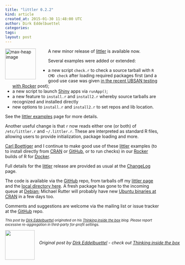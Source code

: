 ```yaml
---
title: "littler 0.2.2"
kind: article
created_at: 2015-01-30 11:48:00 UTC
author: Dirk Eddelbuettel
categories: 
tags: 
layout: post
---
```

<p><img alt="max-heap image"
     style="float:left;margin:0 40px 10px 0;"
     width="100" height="100"
     src="http://dirk.eddelbuettel.com/images/letter-r.png"/></p>
<p>A new minor release of <a href="http://dirk.eddelbuettel.com/code/littler.html">littler</a> is available now.</p>
<p>Several examples were added or extended:</p>
<ul>
<li>a new script <code>check.r</code> to check a source tarball with <code>R CMD check</code> after loading required packages first (and a good use case was given <a href="http://dirk.eddelbuettel.com/blog/2015/01/18#ubsan-clang-container">in the recent UBSAN testing with Rocker</a> post);</li>
<li>a new script to launch <a href="http://shiny.rstudio.com/">Shiny</a> apps via <code>runApp()</code>;</li>
<li>a new feature to <code>install.r</code> and <code>install2.r</code> whereby source tarballs are recognized and installed directly</li>
<li>new options to <code>install.r</code> and <code>install2.r</code> to set repos and lib location.</li>
</ul>
<p>See the <a href="http://dirk.eddelbuettel.com/code/littler.examples.html">littler examples</a> page for more details.</p>
<p>Another useful change is that <code>r</code> now reads either one (or both) of <code>/etc/littler.r</code> and <code>~/.littler.r</code>. These are interpreted as standard R files, allowing users to provide initialization, package loading and more.</p>
<p><a href="http://www.carlboettiger.info/">Carl Boettiger</a> and I continue to make good use of these <a href="http://dirk.eddelbuettel.com/code/littler.html">littler</a> examples (to to install directly from <a href="http://cran.r-project.org">CRAN</a> or <a href="https://github.com">GitHub</a>, or to run checks) in our <a href="https://github.com/rocker-org/rocker">Rocker</a> builds of R for <a href="http://www.docker.com">Docker</a>.</p>
<p>Full details for the <a href="http://dirk.eddelbuettel.com/code/littler.html">littler</a> release are provided as usual at the <a href="https://github.com/eddelbuettel/littler/blob/master/ChangeLog">ChangeLog</a> page.</p>
<p>The code is available via the <a href="https://github.com/eddelbuettel/littler">GitHub</a> repo, from tarballs off my <a href="http://dirk.eddelbuettel.com/code/littler.html">littler page</a> and the <a href="http://dirk.eddelbuettel.com/code/littler/">local directory here</a>. A fresh package has gone to the incoming queue at <a href="http://www.debian.org">Debian</a>; Michael Rutter will probably have new <a href="http://cran.r-project.org/bin/linux/ubuntu">Ubuntu binaries at CRAN</a> in a few days too.</p>
<p>Comments and suggestions are welcome via the mailing list or issue tracker at the <a href="https://github.com/eddelbuettel/littler/">GitHub</a> repo.</p>
<p style="font-size:80%; font-style:italic;">
This post by <a href="http://dirk.eddelbuettel.com">Dirk Eddelbuettel</a> originated on his <a href="http://dirk.eddelbuettel.com/blog/">Thinking inside the box</a> blog. Please report excessive re-aggregation in third-party for-profit settings.
</p><div class="author">
  <img src="" style="width: 96px; height: 96;">
  <span style="position: absolute; padding: 32px 15px;">
    <i>Original post by <a href="http://twitter.com/">Dirk Eddelbuettel</a> - check out <a href="http://dirk.eddelbuettel.com/blog">Thinking inside the box   </a></i>
  </span>
</div>
